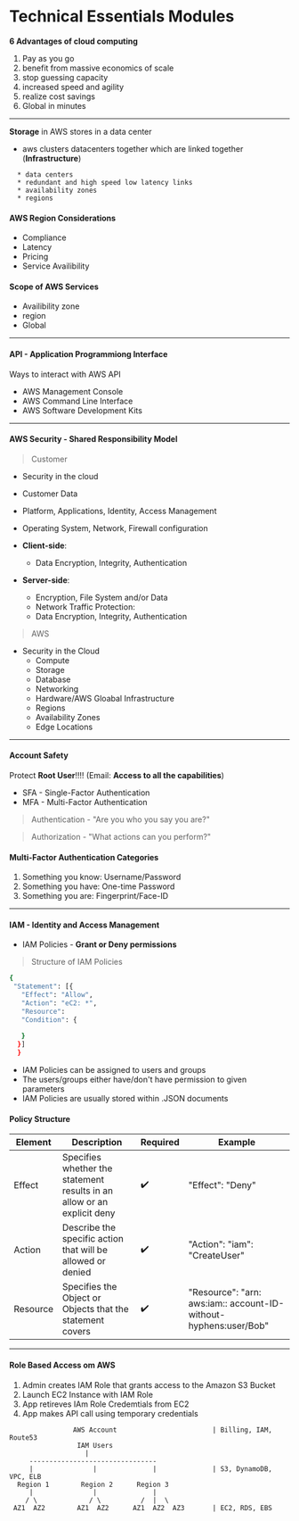 # Technical Essentials Modules

__6 Advantages of cloud computing__
1. Pay as you go 
1. benefit from massive economics of scale
1. stop guessing capacity
1. increased speed and agility
1. realize cost savings
1. Global in minutes
---
<!-- Comments -->

**Storage** in AWS stores in a data center 
* aws clusters datacenters together which are linked together (__Infrastructure__)
```
  * data centers
  * redundant and high speed low latency links
  * availability zones
  * regions
```

#### AWS Region Considerations
* Compliance
* Latency
* Pricing
* Service Availibility

#### Scope of AWS Services
* Availibility zone
* region
* Global
---
#### API - Application Programmiong Interface

Ways to interact with AWS API
* AWS Management Console
* AWS Command Line Interface
* AWS Software Development Kits
---

#### AWS Security - **Shared Responsibility Model**

> Customer
* Security in the cloud
* Customer Data
* Platform, Applications, Identity, Access Management
* Operating System, Network, Firewall configuration

* __Client-side__: 
  * Data Encryption, Integrity, Authentication
* __Server-side__: 
  * Encryption, File System and/or Data
  * Network Traffic Protection:
  * Data Encryption, Integrity, Authentication

> AWS
* Security in the Cloud
  * Compute
  * Storage
  * Database
  * Networking
  * Hardware/AWS Gloabal Infrastructure
  * Regions
  * Availability Zones
  * Edge Locations
 ---
 
 #### Account Safety
 
Protect **Root User**!!!! (Email: **Access to all the capabilities**)
* SFA - Single-Factor Authentication
* MFA - Multi-Factor Authentication

> Authentication - "Are you who you say you are?"

> Authorization - "What actions can you perform?"
 
#### Multi-Factor Authentication Categories
1. Something you know: Username/Password
1. Something you have: One-time Password
1. Something you are: Fingerprint/Face-ID

---
#### IAM - Identity and Access Management

* IAM Policies - __Grant or Deny permissions__

> Structure of IAM Policies

```bash
{
 "Statement": [{
   "Effect": "Allow",
   "Action": "eC2: *",
   "Resource": 
   "Condition": {
   
   }
  }]
  }
```
* IAM Policies can be assigned to users and groups 
* The users/groups either have/don't have permission to given parameters
* IAM Policies are usually stored within .JSON documents

#### Policy Structure

|Element|Description|Required|Example|
|-------|-----------|--------|-------|
|Effect|Specifies whether the statement results in an allow or an explicit deny| ✔️|"Effect": "Deny"| 
|Action|Describe the specific action that will be allowed or denied| ✔️|"Action": "iam": "CreateUser"|
|Resource|Specifies the Object or Objects that the statement covers| ✔️|"Resource": "arn: aws:iam:: account-ID-without-hyphens:user/Bob"|

---

#### Role Based Access om AWS
1. Admin creates IAM Role that grants access to the Amazon S3 Bucket
1. Launch EC2 Instance with IAM Role
1. App retireves IAm Role Credemtials from EC2
1. App makes API call using temporary credentials

```
                AWS Account                        | Billing, IAM, Route53
                 IAM Users
                   |
     --------------------------------    
     |               |              |              | S3, DynamoDB, VPC, ELB
  Region 1        Region 2      Region 3   
     |               |              |
    / \             / \          /  |  \
 AZ1  AZ2        AZ1  AZ2      AZ1  AZ2  AZ3       | EC2, RDS, EBS
 
```










